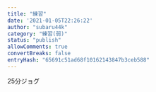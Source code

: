 ```yaml
---
title: "練習"
date: '2021-01-05T22:26:22'
author: "subaru44k"
category: "練習(弱)"
status: "publish"
allowComments: true
convertBreaks: false
entryHash: "65691c51ad68f10162143847b3ceb588"
---
```

25分ジョグ
